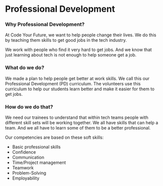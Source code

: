 # Professional Development

### Why Professional Development?

At Code Your Future, we want to help people change their lives. We do this by teaching them skills to get good jobs in the tech industry.

We work with people who find it very hard to get jobs. And we know that just learning about tech is not enough to help someone get a job.

### What do we do?

We made a plan to help people get better at work skills. We call this our Professional Development (PD) curriculum. The volunteers use this curriculum to help our students learn better and make it easier for them to get jobs.

### How do we do that?

We need our trainees to understand that within tech teams people with different skill sets will be working together. We all have skills that can help a team. And we all have to learn some of them to be a better professional.

Our competencies are based on these soft skills:

* Basic professional skills
* Confidence
* Communication
* Time/Project management
* Teamwork
* Problem-Solving
* Employability&#x20;
